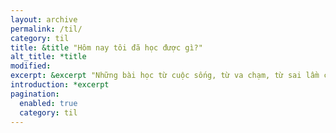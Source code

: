 ```yaml
---
layout: archive
permalink: /til/
category: til
title: &title "Hôm nay tôi đã học được gì?"
alt_title: *title
modified:
excerpt: &excerpt "Những bài học từ cuộc sống, từ va chạm, từ sai lầm của người khác mà tích lũy thành kinh nghiệm sống của mình, tôi ghi chú lại vì nó có ích."
introduction: *excerpt
pagination: 
  enabled: true
  category: til
---
```

